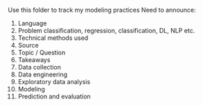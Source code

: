 Use this folder to track my modeling practices
Need to announce:
1. Language
2. Problem classification, regression, classification, DL, NLP etc.
3. Technical methods used
5. Source
6. Topic / Question
7. Takeaways
8. Data collection
9. Data engineering
10. Exploratory data analysis
11. Modeling
12. Prediction and evaluation


